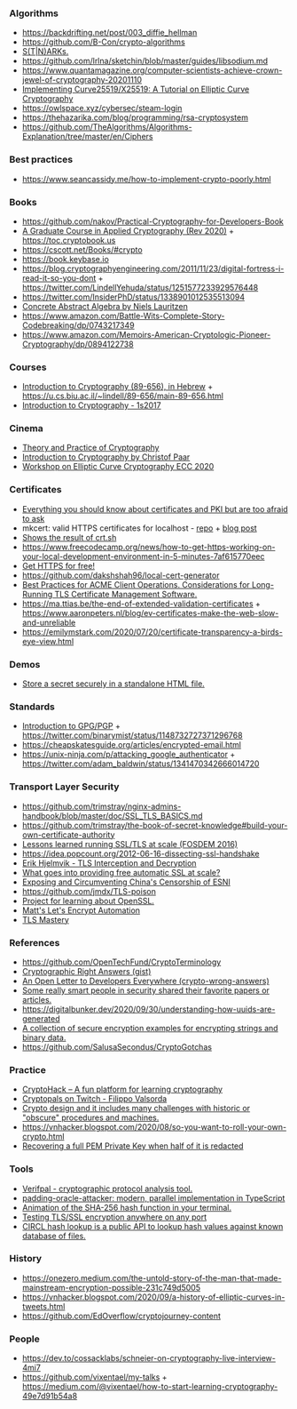 ### Algorithms

- https://backdrifting.net/post/003_diffie_hellman
- https://github.com/B-Con/crypto-algorithms
- [S(T|N)ARKs.](https://twitter.com/mstrakastrak/status/1215099753991569409)
- https://github.com/lrlna/sketchin/blob/master/guides/libsodium.md
- https://www.quantamagazine.org/computer-scientists-achieve-crown-jewel-of-cryptography-20201110
- [Implementing Curve25519/X25519: A Tutorial on Elliptic Curve Cryptography](https://martin.kleppmann.com/papers/curve25519.pdf)
- https://owlspace.xyz/cybersec/steam-login
- https://thehazarika.com/blog/programming/rsa-cryptosystem
- https://github.com/TheAlgorithms/Algorithms-Explanation/tree/master/en/Ciphers

### Best practices

- https://www.seancassidy.me/how-to-implement-crypto-poorly.html

### Books

- https://github.com/nakov/Practical-Cryptography-for-Developers-Book
- [A Graduate Course in Applied Cryptography (Rev 2020)](https://crypto.stanford.edu/~dabo/cryptobook/BonehShoup_0_5.pdf) + https://toc.cryptobook.us
- https://cscott.net/Books/#crypto
- https://book.keybase.io
- https://blog.cryptographyengineering.com/2011/11/23/digital-fortress-i-read-it-so-you-dont + https://twitter.com/LindellYehuda/status/1251577233929576448
- https://twitter.com/InsiderPhD/status/1338901012535513094
- [Concrete Abstract Algebra by Niels Lauritzen](https://twitter.com/morpheu5/status/1376166695988039682)
- https://www.amazon.com/Battle-Wits-Complete-Story-Codebreaking/dp/0743217349
- https://www.amazon.com/Memoirs-American-Cryptologic-Pioneer-Cryptography/dp/0894122738

### Courses

- [Introduction to Cryptography (89-656), in Hebrew](https://www.youtube.com/playlist?list=PLM96W_EHEqh4ImClhKxuH4Fqm_Ieiok_B) + https://u.cs.biu.ac.il/~lindell/89-656/main-89-656.html
- [Introduction to Cryptography - 1s2017](https://docs.google.com/spreadsheets/d/11_dfB1B1iTqjfMBjoWBtLkD14kCxDHsw-wsUbvIfaNg/pubhtml)

### Cinema

- [Theory and Practice of Cryptography](https://www.youtube.com/playlist?list=PL10875C2002F7E6F6)
- [ Introduction to Cryptography by Christof Paar](https://www.youtube.com/channel/UC1usFRN4LCMcfIV7UjHNuQg/videos)
- [Workshop on Elliptic Curve Cryptography ECC 2020](https://eccworkshop.org/2020)

### Certificates

- [Everything you should know about certificates and PKI but are too afraid to ask](https://smallstep.com/blog/everything-pki)
- mkcert: valid HTTPS certificates for localhost - [repo](https://github.com/FiloSottile/mkcert) + [blog post](https://blog.filippo.io/mkcert-valid-https-certificates-for-localhost)
- [Shows the result of crt.sh](https://github.com/famasoon/crtsh)
- https://www.freecodecamp.org/news/how-to-get-https-working-on-your-local-development-environment-in-5-minutes-7af615770eec
- [Get HTTPS for free!](https://github.com/diafygi/gethttpsforfree)
- https://github.com/dakshshah96/local-cert-generator
- [Best Practices for ACME Client Operations. Considerations for Long-Running TLS Certificate Management Software.](https://docs.https.dev/acme-ops)
- https://ma.ttias.be/the-end-of-extended-validation-certificates + https://www.aaronpeters.nl/blog/ev-certificates-make-the-web-slow-and-unreliable
- https://emilymstark.com/2020/07/20/certificate-transparency-a-birds-eye-view.html

### Demos

- [Store a secret securely in a standalone HTML file.](https://github.com/derhuerst/html-vault)

### Standards

- [Introduction to GPG/PGP](ftp://ftp.gnupg.org/people/neal/an-advanced-introduction-to-gnupg/openpgp/openpgp.pdf) + https://twitter.com/binarymist/status/1148732727371296768
- https://cheapskatesguide.org/articles/encrypted-email.html
- https://unix-ninja.com/p/attacking_google_authenticator + https://twitter.com/adam_baldwin/status/1341470342666014720

### Transport Layer Security

- https://github.com/trimstray/nginx-admins-handbook/blob/master/doc/SSL_TLS_BASICS.md
- https://github.com/trimstray/the-book-of-secret-knowledge#build-your-own-certificate-authority
- [Lessons learned running SSL/TLS at scale (FOSDEM 2016)](https://youtu.be/9Ya8H-9Hrp4)
- https://idea.popcount.org/2012-06-16-dissecting-ssl-handshake
- [Erik Hjelmvik - TLS Interception and Decryption](https://youtu.be/_V6tT4eP1SI)
- [What goes into providing free automatic SSL at scale?](https://twitter.com/rauchg/status/1246894998731100160)
- [Exposing and Circumventing China's Censorship of ESNI](https://geneva.cs.umd.edu/posts/china-censors-esni/esni)
- https://github.com/jmdx/TLS-poison
- [Project for learning about OpenSSL.](https://github.com/danbev/learning-libcrypto)
- [Matt's Let's Encrypt Automation](https://github.com/mattsta/lematt)
- [TLS Mastery](https://news.ycombinator.com/item?id=26760032)

### References

- https://github.com/OpenTechFund/CryptoTerminology
- [Cryptographic Right Answers (gist)](https://gist.github.com/tqbf/be58d2d39690c3b366ad)
- [An Open Letter to Developers Everywhere (crypto-wrong-answers)](https://gist.github.com/paragonie-scott/e9319254c8ecbad4f227)
- [Some really smart people in security shared their favorite papers or articles.](https://twitter.com/grittygrease/status/1028769194643353600)
- https://digitalbunker.dev/2020/09/30/understanding-how-uuids-are-generated
- [A collection of secure encryption examples for encrypting strings and binary data.](https://github.com/luke-park/SecureCompatibleEncryptionExamples)
- https://github.com/SalusaSecondus/CryptoGotchas


### Practice

- [CryptoHack – A fun platform for learning cryptography](https://cryptohack.org)
- [Cryptopals on Twitch - Filippo Valsorda](https://www.youtube.com/playlist?list=PLwiyx1dc3P2KoKsYdbZQutKvozOPjDilr)
- [Crypto design and it includes many challenges with historic or "obscure" procedures and machines.](https://www.mysterytwisterc3.org/en)
- https://vnhacker.blogspot.com/2020/08/so-you-want-to-roll-your-own-crypto.html
- [Recovering a full PEM Private Key when half of it is redacted](https://blog.cryptohack.org/twitter-secrets)

### Tools

- [ Verifpal - cryptographic protocol analysis tool.](https://twitter.com/bblipp/status/1223289973836861440)
- [padding-oracle-attacker: modern, parallel implementation in TypeScript](https://github.com/KishanBagaria/padding-oracle-attacker)
- [Animation of the SHA-256 hash function in your terminal. ](https://github.com/in3rsha/sha256-animation)
- [Testing TLS/SSL encryption anywhere on any port](https://github.com/drwetter/testssl.sh)
- [CIRCL hash lookup is a public API to lookup hash values against known database of files.](https://gist.github.com/adulau/4191d44e30fc01df38f1d5fe605fa920)

### History

- https://onezero.medium.com/the-untold-story-of-the-man-that-made-mainstream-encryption-possible-231c749d5005
- https://vnhacker.blogspot.com/2020/09/a-history-of-elliptic-curves-in-tweets.html
- https://github.com/EdOverflow/cryptojourney-content

### People

- https://dev.to/cossacklabs/schneier-on-cryptography-live-interview-4mi7
- https://github.com/vixentael/my-talks + https://medium.com/@vixentael/how-to-start-learning-cryptography-49e7d91b54a8
